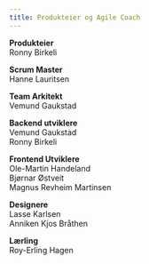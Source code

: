 ```yaml
---
title: Produkteier og Agile Coach
---
```


**Produkteier**  
Ronny Birkeli

**Scrum Master**  
Hanne Lauritsen

**Team Arkitekt**  
Vemund Gaukstad

**Backend utviklere**  
Vemund Gaukstad  
Ronny Birkeli

**Frontend Utviklere**  
Ole-Martin Handeland  
Bjørnar Østveit  
Magnus Revheim Martinsen

**Designere**  
Lasse Karlsen  
Anniken Kjos Bråthen  

**Lærling**  
Roy-Erling Hagen
